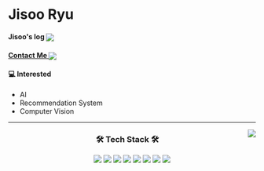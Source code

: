 
<h1 align="left"><b> Jisoo Ryu</b></h1>

<h4 align="left"><b>
Jisoo's log <a href="https://velog.io/@js03210/about"><img align="center" src="https://img.shields.io/badge/Jisoo.log-3DDC84?style=badge&logo=Velog&logoColor=white"/></a> 
<a href="mailto:cussion09@gmail.com"> </b></h4>
<h4 align="left"><b>
Contact Me <img align="center" src="https://img.shields.io/badge/Gmail-D14836?style=flat-square&logo=gmail&logoColor=white&link=mailto:cussion09@gmail.com"/></a> 
</b></h4>


 </b></h4>
<h4 align="left"><b>
💻 Interested
</b></h4>

- AI
- Recommendation System
- Computer Vision
</div>


<hr>

 <a href="https://github.com/JisooRyu99/github-readme-stats"><img align="right" src="https://github-readme-stats.vercel.app/api?username=JisooRyu99&&show_icons=true&theme=transparent"/></a>
 <div align=center>
<h3 align="center"><b>🛠 Tech Stack 🛠</b></h3>

<p align="center">
<img src="https://img.shields.io/badge/python-3670A0?style=for-the-badge&logo=python&logoColor=ffdd54"/> <img src="https://img.shields.io/badge/PyTorch-EE4C2C?style=for-the-badge&logo=PyTorch&logoColor=white"> <img src="https://img.shields.io/badge/Ubuntu-E95420?style=for-the-badge&logo=ubuntu&logoColor=white"> <img src="https://img.shields.io/badge/Numpy-013243?style=for-the-badge&logo=Numpy&logoColor=white"> 
<img src="https://img.shields.io/badge/Pandas-150458?style=for-the-badge&logo=Pandas&logoColor=white"> <img src="https://img.shields.io/badge/Scikit_learn-F7931E?style=for-the-badge&logo=scikitlearn&logoColor=white">
 <img src="https://img.shields.io/badge/FastAPI-009688?style=for-the-badge&logo=FastAPI&logoColor=black">  
 <img src="https://img.shields.io/badge/Poetry-60A5FA?style=for-the-badge&logo=Poetry&logoColor=black">  
 </div>
